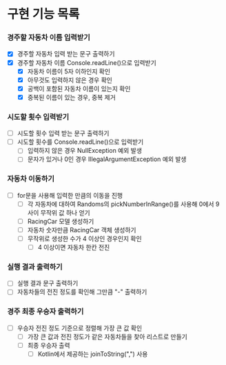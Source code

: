 # 구현 기능 목록

### 경주할 자동차 이름 입력받기
- [x] 경주할 자동차 입력 받는 문구 출력하기
- [x] 경주할 자동차 이름 Console.readLine()으로 입력받기 
  - [x] 자동차 이름이 5자 이하인지 확인 
  - [x] 아무것도 입력하지 않은 경우 확인
  - [x] 공백이 포함된 자동차 이름이 있는지 확인
  - [x] 중복된 이름이 있는 경우, 중복 제거

### 시도할 횟수 입력받기
- [ ] 시도할 횟수 입력 받는 문구 출력하기
- [ ] 시도할 횟수를 Console.readLine()으로 입력받기
  - [ ] 입력하지 않은 경우 NullException 예외 발생
  - [ ] 문자가 있거나 0인 경우 IllegalArgumentException 예외 발생

### 자동차 이동하기
- [ ] for문을 사용해 입력한 만큼의 이동을 진행
  - [ ] 각 자동차에 대하여 Randoms의 pickNumberInRange()를 사용해 0에서 9사이 무작위 값 하나 얻기
  - [ ] RacingCar 모델 생성하기
  - [ ] 자동차 숫자만큼 RacingCar 객체 생성하기
  - [ ] 무작위로 생성한 수가 4 이상인 경우인지 확인
    - [ ] 4 이상이면 자동차 한칸 전진

### 실행 결과 출력하기
- [ ] 실행 결과 문구 출력하기
- [ ] 자동차들의 전진 정도를 확인해 그만큼 "-" 출력하기

### 경주 최종 우승자 출력하기
- [ ] 우승자 전진 정도 기준으로 정렬해 가장 큰 값 확인
  - [ ] 가장 큰 값과 전진 정도가 같은 자동차들을 찾아 리스트로 만들기
  - [ ] 최종 우승자 출력
    - [ ] Kotlin에서 제공하는 joinToString(",") 사용